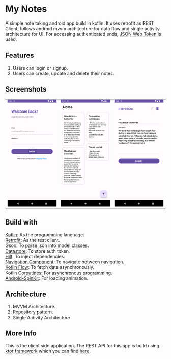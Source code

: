 # My Notes

A simple note taking android app build in kotlin. It uses retrofit as REST Client, follows android
mvvm
architecture for data flow and single activity architecture for UI. For accessing authenticated
ends, [JSON Web Token](https://jwt.io/introduction)
is used.

## Features

1. Users can login or signup.
2. Users can create, update and delete their notes.

## Screenshots

|                                             |                                               |                                                  |
|---------------------------------------------|-----------------------------------------------|--------------------------------------------------|
| ![Login screen](image/screenshot_login.png) | ![Note List](image/screesnshot_note_list.png) | ![Note Editor](image/screenshot_note_editor.png) |

## Build with

[Kotlin](https://kotlinlang.org/): As the programming language.  
[Retrofit](https://square.github.io/retrofit/): As the rest client.  
[Gson](https://github.com/google/gson): To parse json into model classes.  
[Datastore](https://developer.android.com/topic/libraries/architecture/datastore): To store auth
token.  
[Hilt](https://developer.android.com/training/dependency-injection/hilt-android): To inject
dependencies.  
[Navigation Component](https://developer.android.com/guide/navigation): To navigate between
navigation.  
[Kotlin Flow](https://developer.android.com/kotlin/flow): To fetch data asynchronously.  
[Kotlin Coroutines](https://developer.android.com/kotlin/coroutines): For asynchronous
programming.  
[Android-SpinKit](https://github.com/ybq/Android-SpinKit): For loading animation.

## Architecture

1. MVVM Architecture.
2. Repository pattern.
3. Single Activity Architecture

## More Info

This is the client side application. The REST API for this app is build
using [ktor framework](https://ktor.io/)
which you can find [here](https://github.com/sDevPrem/ktor-notes-api).